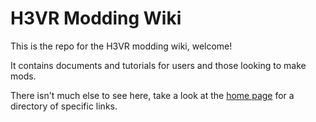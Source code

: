 # H3VR Modding Wiki

This is the repo for the H3VR modding wiki, welcome!

It contains documents and tutorials for users and those looking to make mods. 

There isn't much else to see here, take a look at the [home page](https://h3vr-modding.github.io/wiki/index.html) for a directory of specific links.
